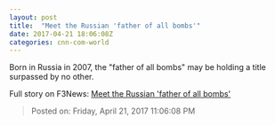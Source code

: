 ```yaml
---
layout: post
title:  "Meet the Russian 'father of all bombs'"
date: 2017-04-21 18:06:08Z
categories: cnn-com-world
---
```


Born in Russia in 2007, the "father of all bombs" may be holding a title surpassed by no other.


Full story on F3News: [Meet the Russian 'father of all bombs'](http://www.f3nws.com/n/Z4X4tE)

> Posted on: Friday, April 21, 2017 11:06:08 PM
